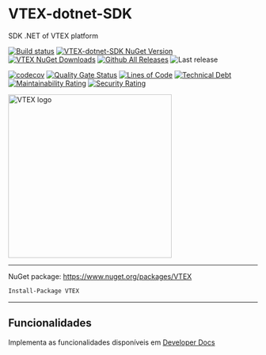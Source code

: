 # VTEX-dotnet-SDK
SDK .NET of VTEX platform

[![Build status](https://ci.appveyor.com/api/projects/status/w9g1i60og8jyxo4d?svg=true)](https://ci.appveyor.com/project/guibranco/vtex-dotnet-sdk)
[![VTEX-dotnet-SDK NuGet Version](https://img.shields.io/nuget/v/VTEX.svg?style=flat)](https://www.nuget.org/packages/VTEX/)
[![VTEX NuGet Downloads](https://img.shields.io/nuget/dt/VTEX.svg?style=flat)](https://www.nuget.org/packages/VTEX/)
[![Github All Releases](https://img.shields.io/github/downloads/guibranco/VTEX/total.svg?style=flat)](https://github.com/guibranco/VTEX)
![Last release](https://img.shields.io/github/release-date/guibranco/VTEX.svg?style=flat)

[![codecov](https://codecov.io/gh/guibranco/VTEX-dotnet-SDK/branch/master/graph/badge.svg)](https://codecov.io/gh/guibranco/VTEX-dotnet-SDK)
[![Quality Gate Status](https://sonarcloud.io/api/project_badges/measure?project=guibranco_VTEX-dotnet-SDK&metric=alert_status)](https://sonarcloud.io/dashboard?id=guibranco_VTEX-dotnet-SDK)
[![Lines of Code](https://sonarcloud.io/api/project_badges/measure?project=guibranco_VTEX-dotnet-SDK&metric=ncloc)](https://sonarcloud.io/dashboard?id=guibranco_VTEX-dotnet-SDK)
[![Technical Debt](https://sonarcloud.io/api/project_badges/measure?project=guibranco_VTEX-dotnet-SDK&metric=sqale_index)](https://sonarcloud.io/dashboard?id=guibranco_VTEX-dotnet-SDK)
[![Maintainability Rating](https://sonarcloud.io/api/project_badges/measure?project=guibranco_VTEX-dotnet-SDK&metric=sqale_rating)](https://sonarcloud.io/dashboard?id=guibranco_VTEX-dotnet-SDK)
[![Security Rating](https://sonarcloud.io/api/project_badges/measure?project=guibranco_VTEX-dotnet-SDK&metric=security_rating)](https://sonarcloud.io/dashboard?id=guibranco_VTEX-dotnet-SDK)

<img src="https://raw.githubusercontent.com/guibranco/VTEX-dotnet-SDK/master/logo.png" width="330" alt="VTEX logo"/>

---

NuGet package: https://www.nuget.org/packages/VTEX

```ps
Install-Package VTEX
```

---

## Funcionalidades

Implementa as funcionalidades disponíveis em [Developer Docs](https://help.vtex.com/developer-docs)